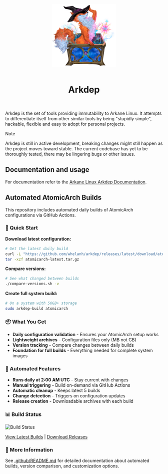 <div align="center">
	<a href="https://arkanelinux.org" align="center">
		<center align="center">
			<picture>
			 	<img src="https://raw.githubusercontent.com/arkanelinux/artwork/main/originals/arkdep-logo-small.png" alt="Arkdep Logo" align="center" height="200">
			</picture>
		</center>
	</a>
	<br>
	<h1 align="center"><center>Arkdep</center></h1>
</div>
<br>

Arkdep is the set of tools providing immutability to Arkane Linux. It attempts to differentiate itself from other similar tools by being "stupidly simple", hackable, flexible and easy to adopt for personal projects.

> [!NOTE]
> Arkdep is still in active development, breaking changes might still happen as the project moves toward stable. The current codebase has yet to be thoroughly tested, there may be lingering bugs or other issues.

## Documentation and usage
For documentation refer to the [Arkane Linux Arkdep Documentation](https://docs.arkanelinux.org/arkdep/arkdep-usage/).

## Automated AtomicArch Builds

This repository includes automated daily builds of AtomicArch configurations via GitHub Actions.

### 🚀 Quick Start

**Download latest configuration:**
```bash
# Get the latest daily build
curl -L "https://github.com/whelanh/arkdep/releases/latest/download/atomicarch-minimal-*.tar.gz" -o atomicarch-latest.tar.gz
tar -xzf atomicarch-latest.tar.gz
```

**Compare versions:**
```bash
# See what changed between builds
./compare-versions.sh -v
```

**Create full system build:**
```bash
# On a system with 50GB+ storage
sudo arkdep-build atomicarch
```

### 📦 What You Get

- **Daily configuration validation** - Ensures your AtomicArch setup works
- **Lightweight archives** - Configuration files only (MB not GB)
- **Version tracking** - Compare changes between daily builds  
- **Foundation for full builds** - Everything needed for complete system images

### 🔄 Automated Features

- **Runs daily at 2:00 AM UTC** - Stay current with changes
- **Manual triggering** - Build on-demand via GitHub Actions
- **Automatic cleanup** - Keeps latest 5 builds
- **Change detection** - Triggers on configuration updates
- **Release creation** - Downloadable archives with each build

### 📊 Build Status

![Build Status](https://github.com/whelanh/arkdep/actions/workflows/build-atomicarch.yml/badge.svg)

[View Latest Builds](https://github.com/whelanh/arkdep/actions/workflows/build-atomicarch.yml) | [Download Releases](https://github.com/whelanh/arkdep/releases)

### 📖 More Information

See [.github/README.md](.github/README.md) for detailed documentation about automated builds, version comparison, and customization options.
